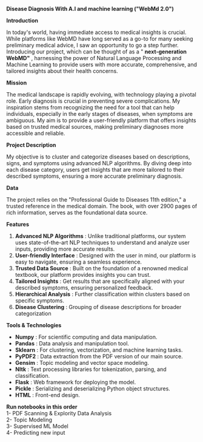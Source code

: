 **Disease Diagnosis With A.I and machine learning ("WebMd 2.0")**

**Introduction**

In today's world, having immediate access to medical insights is crucial. While platforms like WebMD have long served as a go-to for many seeking preliminary medical advice, I saw an opportunity to go a step further. Introducing our project, which can be thought of as a " **next-generation WebMD"** , harnessing the power of Natural Language Processing and Machine Learning to provide users with more accurate, comprehensive, and tailored insights about their health concerns.

**Mission**

The medical landscape is rapidly evolving, with technology playing a pivotal role. Early diagnosis is crucial in preventing severe complications. My inspiration stems from recognizing the need for a tool that can help individuals, especially in the early stages of diseases, when symptoms are ambiguous. My aim is to provide a user-friendly platform that offers insights based on trusted medical sources, making preliminary diagnoses more accessible and reliable.

**Project Description**

My objective is to cluster and categorize diseases based on descriptions, signs, and symptoms using advanced NLP algorithms. By diving deep into each disease category, users get insights that are more tailored to their described symptoms, ensuring a more accurate preliminary diagnosis.

**Data**

The project  relies on the "Professional Guide to Diseases 11th edition," a trusted reference in the medical domain. The book, with over 2900 pages of rich information, serves as the foundational data source.

**Features**

1. **Advanced NLP Algorithms** : Unlike traditional platforms, our system uses state-of-the-art NLP techniques to understand and analyze user inputs, providing more accurate results.
2. **User-friendly Interface** : Designed with the user in mind, our platform is easy to navigate, ensuring a seamless experience.
3. **Trusted Data Source** : Built on the foundation of a renowned medical textbook, our platform provides insights you can trust.
4. **Tailored Insights** : Get results that are specifically aligned with your described symptoms, ensuring personalized feedback.
5. **Hierarchical Analysis** : Further classification within clusters based on specific symptoms.
6. **Disease Clustering** : Grouping of disease descriptions for broader categorization

**Tools & Technologies**

- **Numpy** : For scientific computing and data manipulation.
- **Pandas** : Data analysis and manipulation tool.
- **Sklearn** : For clustering, vectorization, and machine learning tasks.
- **PyPDF2** : Data extraction from the PDF version of our main source.
- **Gensim** : Topic modeling and vector space modeling.
- **Nltk** : Text processing libraries for tokenization, parsing, and classification.
- **Flask** : Web framework for deploying the model.
- **Pickle** : Serializing and deserializing Python object structures.
- **HTML** : Front-end design.

 **Run notebooks in this order**                                                                                                                                   
 1- PDF Scanning & Explority Data Analysis                                                                                                                         
 2- Topic Modeling                                                                                                                                                 
 3- Supervised ML Model                                                                                                                                            
 4- Predicting new input                                                                                                                                           


